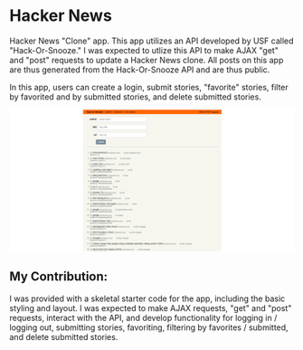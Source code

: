 # Hacker News
Hacker News "Clone" app. This app utilizes an API developed by USF called "Hack-Or-Snooze." I was expected to utlize this API to make AJAX "get" and "post" requests to update a Hacker News clone. All posts on this app are thus generated from the Hack-Or-Snooze API and are thus public.

In this app, users can create a login, submit stories, "favorite" stories, filter by favorited and by submitted stories, and delete submitted stories.

<p align="center">
     <img src="app.png" alt="App">
</p>

## My Contribution:
I was provided with a skeletal starter code for the app, including the basic styling and layout. I was expected to make AJAX requests, "get" and "post" requests, interact with the API, and develop functionality for logging in / logging out, submitting stories, favoriting, filtering by favorites / submitted, and delete submitted stories.
